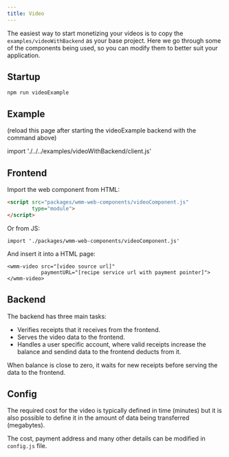 ```yaml
---
title: Video
---
```


The easiest way to start monetizing your videos is to copy the ```examples/videoWithBackend``` as your base project. Here we go through some of the components being used, so you can modify them to better suit your application.

## Startup

```
npm run videoExample
```

## Example

<div id="video-container">
(reload this page after starting the videoExample backend with the command above)
</div>

import './../../examples/videoWithBackend/client.js'


## Frontend

Import the web component from HTML:

```HTML
<script src="packages/wmm-web-components/videoComponent.js"
        type="module">
</script>
```

Or from JS:

```
import './packages/wmm-web-components/videoComponent.js'
```


And insert it into a HTML page:

```
<wmm-video src="[video source url]"
           paymentURL="[recipe service url with payment pointer]">
</wmm-video>
```

## Backend


The backend has three main tasks:
- Verifies receipts that it receives from the frontend.
- Serves the video data to the frontend.
- Handles a user specific account, where valid receipts increase the balance and sendind data to the frontend deducts from it.

When balance is close to zero, it waits for new receipts before serving the data to the frontend.

## Config

The required cost for the video is typically defined in time (minutes) but it is also possible to define it in the amount of data being transferred (megabytes).

The cost, payment address and many other details can be modified in ```config.js``` file.

